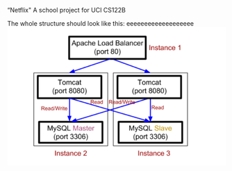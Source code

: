 “Netflix"
A school project for UCI CS122B

The whole structure should look like this:
eeeeeeeeeeeeeeeeeee
![image](https://github.com/cxk123/-Netflix-CS122B/blob/master/images/struture.PNG)
